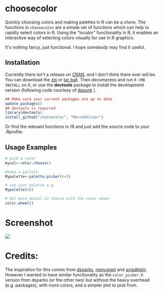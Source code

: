 choosecolor
==========

Quickly choosing colors and making palettes in R can be a chore.
The functions in `choosecolor` are a simple set of functions 
which can help to rapidly select  colors in R.  Using the "locator"
functionality in R, it enables an interactive way of selecting colors 
visually for use in R graphics. 

It's nothing fancy, just functional. I hope somebody may find it useful.

## Installation

Currently there isn't a release on [CRAN](http://cran.r-project.org/),
and I don't think there ever will be. You can 
download the [zip](https://github.com/MarcoDVisser/choosecolor/zipball/master) 
or [tar ball](https://github.com/MarcoDVisser/choosecolor/tarball/master).
Then decompress and run `R CMD INSTALL` on it, 
or use the **devtools** package to install the development version
(following code courtesy of [dasonk](https://github.com/Dasonk) ).

```r
## Make sure your current packages are up to date
update.packages()
## devtools is required
library(devtools)
install_github("choosecolor", "MarcoDVisser")
```

Or find the relevant functions in /R and just 
add the source code to your .Rprofile.
 
## Usage Examples

```r
# pick a color
mycol<-color.choose()

#make a pallete 
Mypalette<-palette.picker(n=5) 

# use your palette e.g.
Mypalette(10)

# Get more detail in choice with the color wheel
color.wheel()

```
# Screenshot
![](http://i.imgur.com/MjeOzly.jpg)

# Credits:
The inspiration for this comes from [dsparks](https://gist.github.com/dsparks/4021110),
[menugget](http://menugget.blogspot.nl/2013/01/choosing-colors-visually-with-getcolors.html#more)
and [aviadklein](http://aviadklein.wordpress.com/2010/05/21/color-choosing-made-easy/).
However I wanted to have similar functionality as the `color_picker.R` 
version from dsparks (or the other two) but without the heavy overhead (e.g. packages), with 
more colors, and a simpler plot to pick from.
